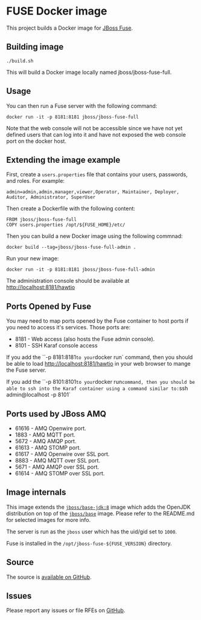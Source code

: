 # FUSE Docker image

This project builds a Docker image for [JBoss Fuse](http://www.jboss.org/products/fuse/overview/).

## Building image

    ./build.sh

This will build a Docker image locally named jboss/jboss-fuse-full.

## Usage

You can then run a Fuse server with the following command:

    docker run -it -p 8181:8181 jboss/jboss-fuse-full

Note that the web console will not be accessible since we have not yet defined users that can log into it
and have not exposed the web console port on the docker host.

## Extending the image example

First, create a `users.properties` file that contains your users, passwords, and roles.  For example:

    admin=admin,admin,manager,viewer,Operator, Maintainer, Deployer, Auditor, Administrator, SuperUser


Then create a Dockerfile with the following content:

    FROM jboss/jboss-fuse-full
    COPY users.properties /opt/${FUSE_HOME}/etc/
    

Then you can build a new Docker image using the following commnad:

    docker build --tag=jboss/jboss-fuse-full-admin .

Run your new image:

    docker run -it -p 8181:8181 jboss/jboss-fuse-full-admin

The administration console should be available at [http://localhost:8181/hawtio](http://localhost:8181/hawtio)

## Ports Opened by Fuse

You may need to map ports opened by the Fuse container to host ports if you need to access it's services.
Those ports are:

* 8181 - Web access (also hosts the Fuse admin console).
* 8101 - SSH Karaf console access

If you add the ``-p 8181:8181` to your `docker run` command, then you should be able to load [http://localhost:8181/hawtio](http://localhost:8181/hawtio) in your web browser to mange the Fuse server.

If you add the ``-p 8101:8101` to your `docker run` command, then you should be able to ssh into the Karaf container using a command similar to: `ssh admin@localhost -p 8101`

## Ports used by JBoss AMQ

* 61616 - AMQ Openwire port.
* 1883  - AMQ MQTT port.
* 5672  - AMQ AMQP port.
* 61613 - AMQ STOMP port.
* 61617 - AMQ Openwire over SSL port.
* 8883  - AMQ MQTT over SSL port.
* 5671  - AMQ AMQP over SSL port.
* 61614 - AMQ STOMP over SSL port.

## Image internals

This image extends the [`jboss/base-jdk:8`](https://github.com/JBoss-Dockerfiles/base-jdk/tree/jdk8) image which adds the OpenJDK distribution on top of the [`jboss/base`](https://github.com/JBoss-Dockerfiles/base) image. Please refer to the README.md for selected images for more info.

The server is run as the `jboss` user which has the uid/gid set to `1000`.

Fuse is installed in the `/opt/jboss-fuse-${FUSE_VERSION}` directory.

## Source

The source is [available on GitHub](https://github.com/stekodyne/jboss-fuse-docker).

## Issues

Please report any issues or file RFEs on [GitHub](https://github.com/stekodyne/jboss-fuse-docker).
